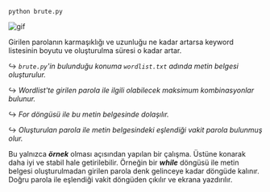 `python brute.py`

![gif](https://user-images.githubusercontent.com/84701901/158272110-15019e97-015d-448a-8f9b-9773d50a9ce9.gif)

Girilen parolanın karmaşıklığı ve uzunluğu ne kadar artarsa keyword listesinin boyutu ve oluşturulma süresi o kadar artar.

  ↪ _`brute.py`'in bulunduğu konuma `wordlist.txt` adında metin belgesi oluşturulur._


  ↪  _Wordlist'te girilen parola ile ilgili olabilecek maksimum kombinasyonlar bulunur._


  ↪ _For döngüsü ile bu metin belgesinde dolaşılır._
  
 
  ↪ _Oluşturulan parola ile metin belgesindeki eşlendiği vakit parola bulunmuş olur._
  


Bu yalnızca **_örnek_** olması açısından yapılan bir çalışma. Üstüne konarak daha iyi ve stabil hale getirilebilir. Örneğin bir **_while_** döngüsü ile metin belgesi oluşturulmadan girilen parola denk gelinceye kadar döngüde kalınır. Doğru parola ile eşlendiği vakit döngüden çıkılır ve ekrana yazdırılır.

